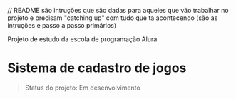 // README são intruções que são dadas para aqueles que vão trabalhar no projeto e precisam "catching up" com tudo que ta acontecendo (são as intruções e passo a passo primários)

Projeto de estudo da escola de programação Alura

<h1>Sistema de cadastro de jogos</h1> 

> Status do projeto: Em desenvolvimento
